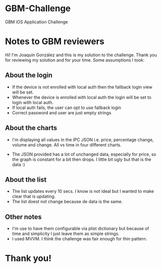 # GBM-Challenge
GBM iOS Application Challenge

# Notes to GBM reviewers
Hi! I'm Joaquín González and this is my solution to the challenge. Thank you for reviewing my solution and for your time. Some assumptions I took:

## About the login
* If the device is not enrolled with local auth then the fallback login view will be set.
* Whenever the device is enrolled with local auth the login will be set to login with local auth.
* If local auth fails, the user can opt to use fallback login
* Correct password and user are just empty strings

## About the charts

* I'm displaying all values in the IPC JSON i.e. price, percentage change, volume and change. All vs time in four different charts.

* The JSON provided has a lot of unchanged data, especially for price, so the graph is constant for a bit then drops. I little bit ugly but that is the data :)

## About the list

* The list updates every 10 secs. I know is not ideal but I wanted to make clear that is updating.
* The list doest not change because de data is the same.

## Other notes
* I'm use to have them configurable via plist dictionary but because of time and simplicity I just leave them as simple strings.
* I used MVVM. I think the challenge was fair enough for thin pattern.

# Thank you!
